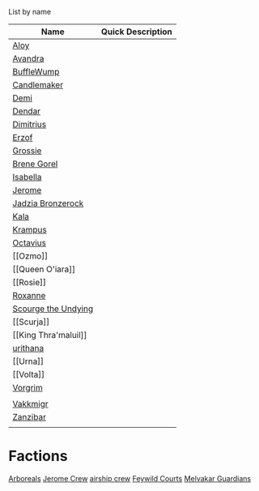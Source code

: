 List by name

| Name                                                        | Quick Description |
| ----------------------------------------------------------- | ----------------- |
| [Aloy](../people/Aloy.md)                                   |                   |
| [Avandra](../people/Avandra.md)                             |                   |
| [BuffleWump](../people/BuffleWump.md)                       |                   |
| [Candlemaker](../people/Candlemaker.md)                     |                   |
| [Demi](../people/Demi.md)                                   |                   |
| [Dendar](../people/Dendar.md)                               |                   |
| [Dimitrius](../people/Dimitrius.md)                         |                   |
| [Erzof](../people/Erzof.md)                                 |                   |
| [Grossie](../people/Grossie.md)                             |                   |
| [Brene Gorel](../people/Brene%20Gorel.md)                   |                   |
| [Isabella](../people/Isabella.md)                           |                   |
| [Jerome](../people/Jerome.md)                               |                   |
| [Jadzia Bronzerock](../people/Jadzia%20Bronzerock.md)                               |                   |
| [Kala](../people/Kala.md)                                   |                   |
| [Krampus](../people/Krampus.md)                             |                   |
| [Octavius](../people/Octavius.md)                           |                   |
| [[Ozmo]]                                                    |                   |
| [[Queen O'iara]]                                            |                   |
| [[Rosie]]                                                   |                   |
| [Roxanne](../people/Roxanne.md)                             |                   |
| [Scourge the Undying](../people/Scourge%20the%20Undying.md) |                   |
| [[Scurja]]                                                  |                   |
| [[King Thra'maluil]]                                        |                   |
| [urithana](../people/urithana.md)                           |                   |
| [[Urna]]                                                    |                   |
| [[Volta]]                                                   |                   |
| [Vorgrim](../people/Vorgrim.md)                             |                   |
|                                                             |                   |
| [Vakkmigr](../people/Vakkmigr.md)                           |                   |
| [Zanzibar](../people/Zanzibar.md)                           |                   |
|                                                             |                   |




# Factions
[Arboreals](../people/Factions/Arboreals.md)
[Jerome Crew](../people/Factions/Jerome%20Crew.md)
[airship crew](../people/Factions/airship%20crew.md)
[Feywild Courts](../people/Factions/Feywild%20Courts.md)
[Melvakar Guardians](../people/Factions/Melvakar%20Guardians.md)
